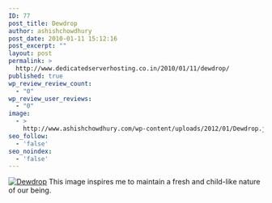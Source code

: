 ```yaml
---
ID: 77
post_title: Dewdrop
author: ashishchowdhury
post_date: 2010-01-11 15:12:16
post_excerpt: ""
layout: post
permalink: >
  http://www.dedicatedserverhosting.co.in/2010/01/11/dewdrop/
published: true
wp_review_review_count:
  - "0"
wp_review_user_reviews:
  - "0"
image:
  - >
    http://www.ashishchowdhury.com/wp-content/uploads/2012/01/Dewdrop.jpg
seo_follow:
  - 'false'
seo_noindex:
  - 'false'
---
```

<a href="#"><img src="http://www.ashishchowdhury.com/wp-content/uploads/2012/01/Dewdrop.jpg" alt="Dewdrop" /></a>
This image inspires me to maintain a fresh and child-like nature of our being.